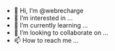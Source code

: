- 👋 Hi, I’m @webrecharge
- 👀 I’m interested in ...
- 🌱 I’m currently learning ...
- 💞️ I’m looking to collaborate on ...
- 📫 How to reach me ...

<!---
webrecharge/webrecharge is a ✨ special ✨ repository because its `README.md` (this file) appears on your GitHub profile.
You can click the Preview link to take a look at your changes.
--->
